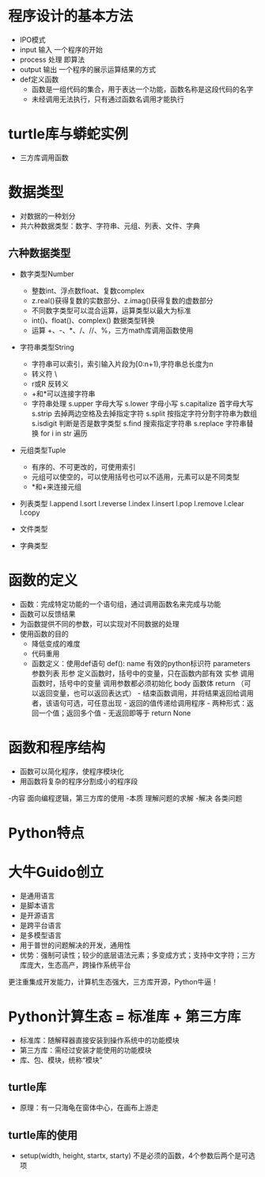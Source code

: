 # 程序设计的基本方法
- IPO模式
- input 输入 一个程序的开始
- process 处理 即算法
- output 输出 一个程序的展示运算结果的方式
- def定义函数
    - 函数是一组代码的集合，用于表达一个功能，函数名称是这段代码的名字
    - 未经调用无法执行，只有通过函数名调用才能执行

# turtle库与蟒蛇实例
- 三方库调用函数

# 数据类型
- 对数据的一种划分
- 共六种数据类型：数字、字符串、元组、列表、文件、字典
## 六种数据类型
- 数字类型Number
    - 整数int、浮点数float、复数complex
    - z.real()获得复数的实数部分、z.imag()获得复数的虚数部分
    - 不同数字类型可以混合运算，运算类型以最大为标准
    - int()、float()、complex() 数据类型转换
    - 运算 +、-、*、/、//、%，三方math库调用函数使用

- 字符串类型String
    - 字符串可以索引，索引输入片段为[0:n+1),字符串总长度为n
    - 转义符 \
    - r或R 反转义
    - +和*可以连接字符串
    - 字符串处理
        s.upper 字母大写
        s.lower 字母小写
        s.capitalize 首字母大写
        s.strip 去掉两边空格及去掉指定字符
        s.split 按指定字符分割字符串为数组
        s.isdigit 判断是否是数字类型
        s.find 搜索指定字符串
        s.replace 字符串替换
        for i in str 遍历

- 元组类型Tuple
    - 有序的、不可更改的，可使用索引
    - 元组可以使空的，可以使用括号也可以不适用，元素可以是不同类型
    - *和+来连接元组
    
- 列表类型
    l.append
    l.sort
    l.reverse
    l.index
    l.insert
    l.pop
    l.remove
    l.clear
    l.copy

- 文件类型
- 字典类型

# 函数的定义
- 函数：完成特定功能的一个语句组，通过调用函数名来完成与功能
- 函数可以反馈结果
- 为函数提供不同的参数，可以实现对不同数据的处理
- 使用函数的目的
    - 降低变成的难度
    - 代码重用
    - 函数定义：使用def语句
        def<name>(<parameters>):
            <body>
        name 有效的python标识符
        parameters 参数列表
        形参 定义函数时，括号中的变量，只在函数内部有效
        实参 调用函数时，括号中的变量
        调用参数都必须初始化
        body 函数体
        return （可以返回变量，也可以返回表达式）
            - 结束函数调用，并将结果返回给调用者，该语句可选，可任意出现
            - 返回的值传递给调用程序
            - 两种形式：返回一个值；返回多个值
            - 无返回即等于 return None
            

# 函数和程序结构
- 函数可以简化程序，使程序模块化
- 用函数将复杂的程序分割成小的程序段


-内容 面向编程逻辑，第三方库的使用
-本质 理解问题的求解
-解决 各类问题

# Python特点
# 大牛Guido创立
- 是通用语言
- 是脚本语言
- 是开源语言
- 是跨平台语言
- 是多模型语言
- 用于普世的问题解决的开发，通用性
- 优势：强制可读性；较少的底层语法元素；多变成方式；支持中文字符；三方库庞大，生态高产，跨操作系统平台

更注重集成开发能力，计算机生态强大，三方库开源，Python牛逼！

# Python计算生态 = 标准库 + 第三方库
- 标准库：随解释器直接安装到操作系统中的功能模块
- 第三方库：需经过安装才能使用的功能模块
- 库、包、模块，统称“模块”

## turtle库
- 原理：有一只海龟在窗体中心，在画布上游走

## turtle库的使用
- setup(width, height, startx, starty) 不是必须的函数，4个参数后两个是可选项
